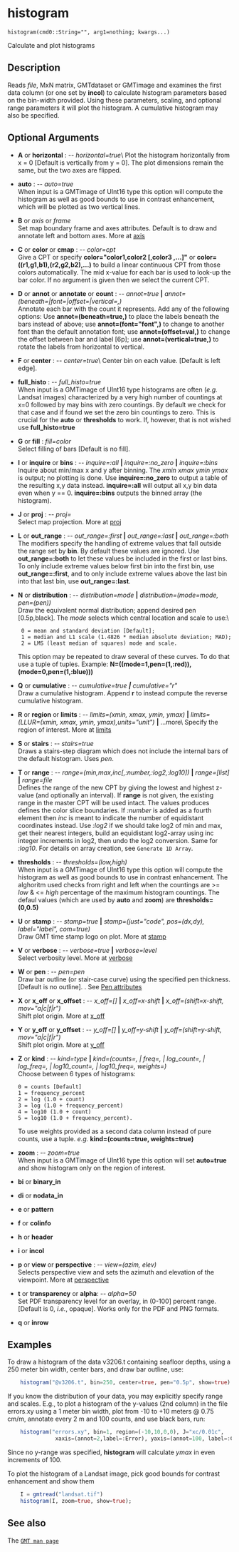 
# histogram

	histogram(cmd0::String="", arg1=nothing; kwargs...)

Calculate and plot histograms

Description
-----------

Reads *file*, MxN matrix, GMTdataset or GMTimage and examines the first
data column (or one set by **incol**) to calculate histogram parameters based on
the bin-width provided. Using these parameters, scaling, and optional
range parameters it will plot the histogram. A cumulative histogram may also be specified.

Optional Arguments
------------------

- **A** or **horizontal** : -- *horizontal=true*\ 
   Plot the histogram horizontally from x = 0 [Default is vertically from y = 0]. The plot
   dimensions remain the same, but the two axes are flipped.

- **auto** : -- *auto=true*\
   When input is a GMTimage of UInt16 type this option will compute the histogram as well as good
   bounds to use in contrast enhancement, which will be plotted as two vertical lines.

- **B** or *axis* or *frame*\
  Set map boundary frame and axes attributes. Default is to draw and annotate left and bottom axes.
  More at [axis](@ref)

- **C** or **color** or **cmap** : -- *color=cpt*\
   Give a CPT or specify **color="color1,color2 [,color3 ,...]"** or **color=((r1,g1,b1),(r2,g2,b2),...)** to build a linear continuous CPT from those colors automatically. The mid x-value for each bar is used to look-up the bar color. If no argument is given then we select the current CPT.

- **D** or **annot** or **annotate** or **count** : -- *annot=true* **|** *annot=(beneath=|font=|offset=|vertical=,)*\
   Annotate each bar with the count it represents. Add any of the following options: Use **annot=(beneath=true,)** to place the labels beneath the bars instead of above; use **annot=(font="font",)** to change to another font than the default annotation font; use **annot=(offset=val,)** to change the offset between bar and label [6p]; use **annot=(vertical=true,)** to rotate the labels from horizontal to vertical.

- **F** or **center** : -- *center=true*\ 
   Center bin on each value. [Default is left edge].

- **full_histo** : -- *full_histo=true*\
   When input is a GMTimage of UInt16 type histograms are often (*e.g.* Landsat images) characterized
   by a very high number of countings at x=0 followed by may bins with zero countings. By default we
   check for that case and if found we set the zero bin countings to zero. This is crucial for the
   **auto** or **thresholds** to work. If, however, that is not wished use **full_histo=true**

- **G** or **fill** : *fill=color*\
   Select filling of bars [Default is no fill].

- **I** or **inquire** or **bins** : -- *inquire=:all* **|** *inquire=:no_zero* **|** *inquire=:bins*\
   Inquire about min/max x and y after binning. The *xmin xmax ymin ymax* is output; no plotting is done. Use **inquire=:no_zero** to output a table of the resulting x,y data instead. **inquire=:all** will output all x,y bin data even when y == 0. **inquire=:bins** outputs the binned array (the histogram).

- **J** or **proj** : -- *proj=<parameters>*\
   Select map projection. More at [proj](@ref)

- **L** or **out_range** : --  *out_range=:first* **|** *out_range=:last* **|** *out_range=:both*\
   The modifiers specify the handling of extreme values that fall outside the range set by **bin**. By default these values are ignored. Use **out_range=:both** to let these values be included in the first or last bins. To only include extreme values below first bin into the first bin, use **out_range=:first**, and to only include extreme values above the last bin into that last bin, use **out_range=:last**.

- **N** or **distribution** : -- *distribution=mode* **|** *distribution=(mode=mode, pen=(pen))*\
    Draw the equivalent normal distribution; append desired pen [0.5p,black].
    The *mode* selects which central location and scale to use:\

       0 = mean and standard deviation [Default];
       1 = median and L1 scale (1.4826 * median absolute deviation; MAD);
       2 = LMS (least median of squares) mode and scale.

    This option may be repeated to draw several of these curves. To do that use a tuple of tuples. Example: **N=((mode=1,pen=(1,:red)), (mode=0,pen=(1,:blue)))**

- **Q** or **cumulative** : -- *cumulative=true **|** cumulative="r"*\
   Draw a cumulative histogram. Append **r** to instead compute the reverse cumulative histogram.

- **R** or **region** or **limits** : -- *limits=(xmin, xmax, ymin, ymax)* **|** *limits=(LLUR=(xmin, xmax, ymin, ymax),units="unit")* **|** ...more\ 
   Specify the region of interest. More at [limits](@ref)

- **S** or **stairs** : -- *stairs=true*\
   Draws a stairs-step diagram which does not include the internal bars of the default histogram. Uses *pen*.

- **T** or **range** : -- *range=(min,max,inc[,:number,:log2,:log10])* **|** *range=[list]* **|** *range=file*\
   Defines the range of the new CPT by giving the lowest and highest z-value (and optionally an interval). If **range**
   is not given, the existing range in the master CPT will be used intact. The values produces defines the color
   slice boundaries. If *:number* is added as a fourth element then *inc* is meant to indicate the number of
   equidistant coordinates instead. Use *:log2* if we should take log2 of min and max, get their nearest integers,
   build an equidistant log2-array using inc integer increments in log2, then undo the log2 conversion. Same for *:log10*.
   For details on array creation, see `Generate 1D Array`.

- **thresholds** : -- *thresholds=(low,high)*\
   When input is a GMTimage of UInt16 type this option will compute the histogram as well as good
   bounds to use in contrast enhancement. The alghoritm used checks from right and left when the
   countings are >= *low* & <= *high* percentage of the maximum histogram countings. The defaul values
   (which are used by **auto** and **zoom**) are **thresholds=(0,0.5)**

- **U** or **stamp** : -- *stamp=true* **|** *stamp=(just="code", pos=(dx,dy), label="label", com=true)*\
   Draw GMT time stamp logo on plot. More at [stamp](@ref)

- **V** or **verbose** : -- *verbose=true* **|** *verbose=level*\
   Select verbosity level. More at [verbose](@ref)

- **W** or **pen** : -- *pen=pen*\
   Draw bar outline (or stair-case curve) using the specified pen thickness. [Default is no outline]. . See [Pen attributes](@ref)

- **X** or **x\_off** or **x\_offset** : -- *x_off=[]* **|** *x_off=x-shift* **|** *x_off=(shift=x-shift, mov="a|c|f|r")*\
   Shift plot origin. More at [x_off](@ref)

- **Y** or **y\_off** or **y\_offset** : -- *y\_off=[]* **|** *y\_off=y-shift* **|** *y\_off=(shift=y-shift, mov="a|c|f|r")*\
   Shift plot origin. More at [y_off](@ref)

- **Z** or **kind** : -- *kind=type* **|** *kind=(counts=, | freq=, | log_count=, | log_freq=, | log10_count=, | log10_freq=, weights=)*\
   Choose between 6 types of histograms:

      0 = counts [Default]
      1 = frequency_percent
      2 = log (1.0 + count)
      3 = log (1.0 + frequency_percent)
      4 = log10 (1.0 + count)
      5 = log10 (1.0 + frequency_percent).

    To use weights provided as a second data column instead of pure counts, use a tuple. *e.g.* **kind=(counts=true, weights=true)**

- **zoom** : -- *zoom=true*\
   When input is a GMTimage of UInt16 type this option will set **auto=true** and show histogram only
   on the region of interest. 

- **bi** or **binary_in**

- **di** or **nodata_in**

- **e** or **pattern**

- **f** or **colinfo**

- **h** or **header**

- **i** or **incol**

- **p** or **view** or **perspective** : -- *view=(azim, elev)*\
   Selects perspective view and sets the azimuth and elevation of the viewpoint. More at [perspective](@ref)

- **t** or **transparency** or **alpha**: -- *alpha=50*\
   Set PDF transparency level for an overlay, in (0-100] percent range. [Default is 0, *i.e.*, opaque].
   Works only for the PDF and PNG formats.

- **q** or **inrow**


Examples
--------

To draw a histogram of the data v3206.t containing seafloor depths,
using a 250 meter bin width, center bars, and draw bar outline, use:

```julia
    histogram("@v3206.t", bin=250, center=true, pen="0.5p", show=true)
```

If you know the distribution of your data, you may explicitly specify
range and scales. E.g., to plot a histogram of the y-values (2nd column)
in the file errors.xy using a 1 meter bin width, plot from -10 to +10
meters @ 0.75 cm/m, annotate every 2 m and 100 counts, and use black bars, run:

```julia
    histogram("errors.xy", bin=1, region=(-10,10,0,0), J="xc/0.01c",
               xaxis=(annot=2,label=:Error), yaxis=(annot=100, label=:Counts), fill=:black, incol=1) 
```

Since no y-range was specified, **histogram** will calculate *ymax* in even increments of 100.

To plot the histogram of a Landsat image, pick good bounds for contrast enhancement and show them

```julia
	I = gmtread("landsat.tif")
	histogram(I, zoom=true, show=true);
```

See also
--------

The [`GMT man page`](http://docs.generic-mapping-tools.org/latest/histogram.html)